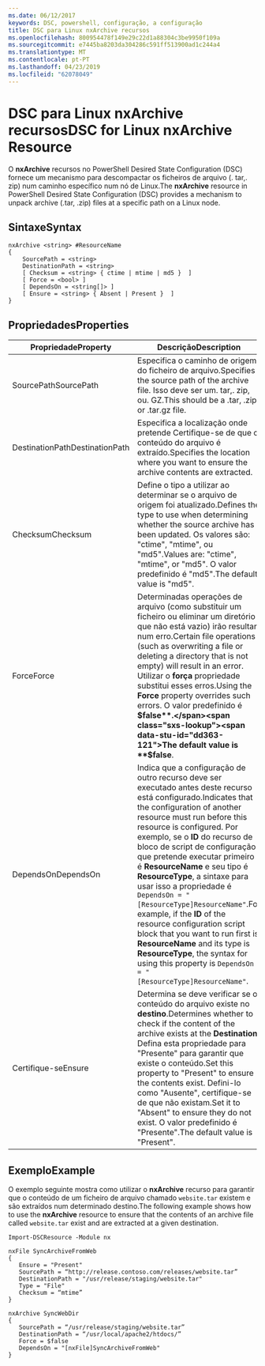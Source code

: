 ```yaml
---
ms.date: 06/12/2017
keywords: DSC, powershell, configuração, a configuração
title: DSC para Linux nxArchive recursos
ms.openlocfilehash: 800954478f149e29c22d1a88304c3be9950f109a
ms.sourcegitcommit: e7445ba8203da304286c591ff513900ad1c244a4
ms.translationtype: MT
ms.contentlocale: pt-PT
ms.lasthandoff: 04/23/2019
ms.locfileid: "62078049"
---
```

# <a name="dsc-for-linux-nxarchive-resource"></a><span data-ttu-id="dd363-103">DSC para Linux nxArchive recursos</span><span class="sxs-lookup"><span data-stu-id="dd363-103">DSC for Linux nxArchive Resource</span></span>

<span data-ttu-id="dd363-104">O **nxArchive** recursos no PowerShell Desired State Configuration (DSC) fornece um mecanismo para descompactar os ficheiros de arquivo (. tar,. zip) num caminho específico num nó de Linux.</span><span class="sxs-lookup"><span data-stu-id="dd363-104">The **nxArchive** resource in PowerShell Desired State Configuration (DSC) provides a mechanism to unpack archive (.tar, .zip) files at a specific path on a Linux node.</span></span>

## <a name="syntax"></a><span data-ttu-id="dd363-105">Sintaxe</span><span class="sxs-lookup"><span data-stu-id="dd363-105">Syntax</span></span>

```
nxArchive <string> #ResourceName
{
    SourcePath = <string>
    DestinationPath = <string>
    [ Checksum = <string> { ctime | mtime | md5 }  ]
    [ Force = <bool> ]
    [ DependsOn = <string[]> ]
    [ Ensure = <string> { Absent | Present }  ]
}
```

## <a name="properties"></a><span data-ttu-id="dd363-106">Propriedades</span><span class="sxs-lookup"><span data-stu-id="dd363-106">Properties</span></span>

|  <span data-ttu-id="dd363-107">Propriedade</span><span class="sxs-lookup"><span data-stu-id="dd363-107">Property</span></span> |  <span data-ttu-id="dd363-108">Descrição</span><span class="sxs-lookup"><span data-stu-id="dd363-108">Description</span></span> |
|---|---|
| <span data-ttu-id="dd363-109">SourcePath</span><span class="sxs-lookup"><span data-stu-id="dd363-109">SourcePath</span></span>| <span data-ttu-id="dd363-110">Especifica o caminho de origem do ficheiro de arquivo.</span><span class="sxs-lookup"><span data-stu-id="dd363-110">Specifies the source path of the archive file.</span></span> <span data-ttu-id="dd363-111">Isso deve ser um. tar,. zip, ou. GZ.</span><span class="sxs-lookup"><span data-stu-id="dd363-111">This should be a .tar, .zip, or .tar.gz file.</span></span> |
| <span data-ttu-id="dd363-112">DestinationPath</span><span class="sxs-lookup"><span data-stu-id="dd363-112">DestinationPath</span></span>| <span data-ttu-id="dd363-113">Especifica a localização onde pretende Certifique-se de que o conteúdo do arquivo é extraído.</span><span class="sxs-lookup"><span data-stu-id="dd363-113">Specifies the location where you want to ensure the archive contents are extracted.</span></span>|
| <span data-ttu-id="dd363-114">Checksum</span><span class="sxs-lookup"><span data-stu-id="dd363-114">Checksum</span></span>| <span data-ttu-id="dd363-115">Define o tipo a utilizar ao determinar se o arquivo de origem foi atualizado.</span><span class="sxs-lookup"><span data-stu-id="dd363-115">Defines the type to use when determining whether the source archive has been updated.</span></span> <span data-ttu-id="dd363-116">Os valores são: "ctime", "mtime", ou "md5".</span><span class="sxs-lookup"><span data-stu-id="dd363-116">Values are: "ctime", "mtime", or "md5".</span></span> <span data-ttu-id="dd363-117">O valor predefinido é "md5".</span><span class="sxs-lookup"><span data-stu-id="dd363-117">The default value is "md5".</span></span>|
| <span data-ttu-id="dd363-118">Force</span><span class="sxs-lookup"><span data-stu-id="dd363-118">Force</span></span>| <span data-ttu-id="dd363-119">Determinadas operações de arquivo (como substituir um ficheiro ou eliminar um diretório que não está vazio) irão resultar num erro.</span><span class="sxs-lookup"><span data-stu-id="dd363-119">Certain file operations (such as overwriting a file or deleting a directory that is not empty) will result in an error.</span></span> <span data-ttu-id="dd363-120">Utilizar o **força** propriedade substitui esses erros.</span><span class="sxs-lookup"><span data-stu-id="dd363-120">Using the **Force** property overrides such errors.</span></span> <span data-ttu-id="dd363-121">O valor predefinido é **$false**.</span><span class="sxs-lookup"><span data-stu-id="dd363-121">The default value is **$false**.</span></span>|
| <span data-ttu-id="dd363-122">DependsOn</span><span class="sxs-lookup"><span data-stu-id="dd363-122">DependsOn</span></span> | <span data-ttu-id="dd363-123">Indica que a configuração de outro recurso deve ser executado antes deste recurso está configurado.</span><span class="sxs-lookup"><span data-stu-id="dd363-123">Indicates that the configuration of another resource must run before this resource is configured.</span></span> <span data-ttu-id="dd363-124">Por exemplo, se o **ID** do recurso de bloco de script de configuração que pretende executar primeiro é **ResourceName** e seu tipo é **ResourceType**, a sintaxe para usar isso a propriedade é `DependsOn = "[ResourceType]ResourceName"`.</span><span class="sxs-lookup"><span data-stu-id="dd363-124">For example, if the **ID** of the resource configuration script block that you want to run first is **ResourceName** and its type is **ResourceType**, the syntax for using this property is `DependsOn = "[ResourceType]ResourceName"`.</span></span>|
| <span data-ttu-id="dd363-125">Certifique-se</span><span class="sxs-lookup"><span data-stu-id="dd363-125">Ensure</span></span>| <span data-ttu-id="dd363-126">Determina se deve verificar se o conteúdo do arquivo existe no **destino**.</span><span class="sxs-lookup"><span data-stu-id="dd363-126">Determines whether to check if the content of the archive exists at the **Destination**.</span></span> <span data-ttu-id="dd363-127">Defina esta propriedade para "Presente" para garantir que existe o conteúdo.</span><span class="sxs-lookup"><span data-stu-id="dd363-127">Set this property to "Present" to ensure the contents exist.</span></span> <span data-ttu-id="dd363-128">Defini-lo como "Ausente", certifique-se de que não existam.</span><span class="sxs-lookup"><span data-stu-id="dd363-128">Set it to "Absent" to ensure they do not exist.</span></span> <span data-ttu-id="dd363-129">O valor predefinido é "Presente".</span><span class="sxs-lookup"><span data-stu-id="dd363-129">The default value is "Present".</span></span>|

## <a name="example"></a><span data-ttu-id="dd363-130">Exemplo</span><span class="sxs-lookup"><span data-stu-id="dd363-130">Example</span></span>

<span data-ttu-id="dd363-131">O exemplo seguinte mostra como utilizar o **nxArchive** recurso para garantir que o conteúdo de um ficheiro de arquivo chamado `website.tar` existem e são extraídos num determinado destino.</span><span class="sxs-lookup"><span data-stu-id="dd363-131">The following example shows how to use the **nxArchive** resource to ensure that the contents of an archive file called `website.tar` exist and are extracted at a given destination.</span></span>

```
Import-DSCResource -Module nx

nxFile SyncArchiveFromWeb
{
   Ensure = "Present"
   SourcePath = “http://release.contoso.com/releases/website.tar”
   DestinationPath = "/usr/release/staging/website.tar"
   Type = "File"
   Checksum = “mtime”
}

nxArchive SyncWebDir
{
   SourcePath = “/usr/release/staging/website.tar”
   DestinationPath = “/usr/local/apache2/htdocs/”
   Force = $false
   DependsOn = "[nxFile]SyncArchiveFromWeb"
}
```